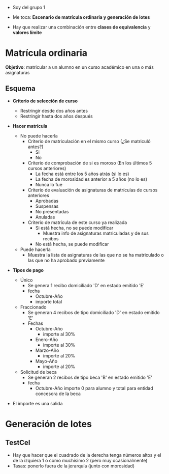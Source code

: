 - Soy del grupo 1

- Me toca: **Escenario de matrícula ordinaria y generación de lotes**

- Hay que realizar una combinación entre **clases de equivalencia** y **valores límite**

# Matrícula ordinaria

**Objetivo**: matricular a un alumno en un curso académico en una o más asignaturas

## Esquema

- **Criterio de selección de curso**
	- Restringir desde dos años antes
	- Restringir hasta dos años después
- **Hacer matrícula**
	- No puede hacerla
		- Criterio de matriculación en el mismo curso (¿Se matriculó antes?)
			- Si
			- No
		- Criterio de comprobación de si es moroso (En los últimos 5 cursos anteriores)
			- La fecha está entre los 5 años atrás (si lo es)
			- La fecha de morosidad es anterior a 5 años (no lo es)
			- Nunca lo fue
		- Criterio de evaluación de asignaturas de matrículas de cursos anteriores
			- Aprobadas
			- Suspensas
			- No presentadas
			- Anuladas
		- Criterio de matrícula de este curso ya realizada
			- Si está hecha, no se puede modificar
				- Muestra info de asignaturas matriculadas y de sus recibos
			- No está hecha, se puede modificar
	- Puede hacerla
		- Muestra la lista de asignaturas de las que no se ha matriculado o las que no ha aprobado previamente
- **Tipos de pago**
	- Único
		- Se genera 1 recibo domiciliado 'D' en estado emitido 'E' 
		- fecha 
			- Octubre-Año
			- importe total
	- Fraccionado
		- Se generan 4 recibos de tipo domiciliado 'D' en estado emitido 'E' 
		- Fechas
			- Octubre-Año
				- importe al 30%
			- Enero-Año
				- importe al 30%
			- Marzo-Año
				- importe al 20%
			- Mayo-Año
				- importe al 20%
	- Solicitud de beca
		- Se generan 2 recibos de tipo beca 'B' en estado emitido 'E'
		- fecha
			- Octubre-Año importe 0 para alumno y total para entidad concesora de la beca

- El importe es una salida

# Generación de lotes


## TestCel

- Hay que hacer que el cuadrado de la derecha tenga números altos y el de la izquiera 1 o como muchísimo 2 (pero muy ocasionalmente)
- Tasas: ponerlo fuera de la jerarquía (junto con morosidad)